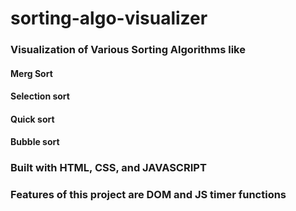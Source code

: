 # sorting-algo-visualizer
### Visualization of Various Sorting Algorithms like
   #### Merg Sort
   #### Selection sort
   #### Quick sort
   #### Bubble sort
### Built with HTML, CSS, and JAVASCRIPT
### Features of this project are DOM and JS timer functions
